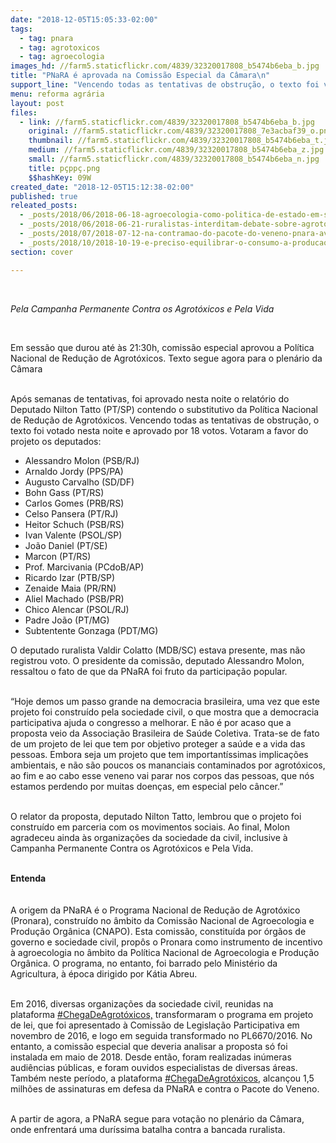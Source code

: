 ```yaml
---
date: "2018-12-05T15:05:33-02:00"
tags:
  - tag: pnara
  - tag: agrotoxicos
  - tag: agroecologia
images_hd: //farm5.staticflickr.com/4839/32320017808_b5474b6eba_b.jpg
title: "PNaRA é aprovada na Comissão Especial da Câmara\n"
support_line: "Vencendo todas as tentativas de obstrução, o texto foi votado nesta noite e aprovado por 18 votos"
menu: reforma agrária
layout: post
files:
  - link: //farm5.staticflickr.com/4839/32320017808_b5474b6eba_b.jpg
    original: //farm5.staticflickr.com/4839/32320017808_7e3acbaf39_o.png
    thumbnail: //farm5.staticflickr.com/4839/32320017808_b5474b6eba_t.jpg
    medium: //farm5.staticflickr.com/4839/32320017808_b5474b6eba_z.jpg
    small: //farm5.staticflickr.com/4839/32320017808_b5474b6eba_n.jpg
    title: pçppç.png
    $$hashKey: 09W
created_date: "2018-12-05T15:12:38-02:00"
published: true
releated_posts:
  - _posts/2018/06/2018-06-18-agroecologia-como-politica-de-estado-em-sergipe.md
  - _posts/2018/06/2018-06-21-ruralistas-interditam-debate-sobre-agrotoxicos-na-camara.md
  - _posts/2018/07/2018-07-12-na-contramao-do-pacote-do-veneno-pnara-avanca-na-camara.md
  - _posts/2018/10/2018-10-19-e-preciso-equilibrar-o-consumo-a-producao-e-a-relacao-com-a-natureza-explica-dirigente-do-mst.md
section: cover

---
```

<p>&nbsp;</p>

<p><em>Pela Campanha Permanente Contra os Agrot&oacute;xicos e Pela Vida&nbsp;</em></p>

<p>&nbsp;</p>

<p>Em sess&atilde;o que durou at&eacute; &agrave;s 21:30h, comiss&atilde;o especial aprovou a Pol&iacute;tica Nacional de Redu&ccedil;&atilde;o de Agrot&oacute;xicos. Texto segue agora para o plen&aacute;rio da C&acirc;mara</p>

<p><br />
Ap&oacute;s semanas de tentativas, foi aprovado nesta noite o relat&oacute;rio do Deputado Nilton Tatto (PT/SP) contendo o substitutivo da Pol&iacute;tica Nacional de Redu&ccedil;&atilde;o de Agrot&oacute;xicos.&nbsp;Vencendo todas as tentativas de obstru&ccedil;&atilde;o, o texto foi votado nesta noite e aprovado por 18 votos. Votaram a favor do projeto os deputados:</p>

<ul>
	<li>Alessandro Molon (PSB/RJ)</li>
	<li>Arnaldo Jordy (PPS/PA)</li>
	<li>Augusto Carvalho (SD/DF)</li>
	<li>Bohn Gass (PT/RS)</li>
	<li>Carlos Gomes (PRB/RS)</li>
	<li>Celso Pansera (PT/RJ)</li>
	<li>Heitor Schuch (PSB/RS)</li>
	<li>Ivan Valente (PSOL/SP)</li>
	<li>Jo&atilde;o Daniel (PT/SE)</li>
	<li>Marcon (PT/RS)</li>
	<li>Prof. Marcivania (PCdoB/AP)</li>
	<li>Ricardo Izar (PTB/SP)</li>
	<li>Zenaide Maia (PR/RN)</li>
	<li>Aliel Machado (PSB/PR)</li>
	<li>Chico Alencar (PSOL/RJ)</li>
	<li>Padre Jo&atilde;o (PT/MG)</li>
	<li>Subtentente Gonzaga (PDT/MG)</li>
</ul>

<p>O deputado ruralista Valdir Colatto (MDB/SC) estava presente, mas n&atilde;o registrou voto. O presidente da comiss&atilde;o, deputado Alessandro Molon, ressaltou o fato de que da PNaRA foi fruto da participa&ccedil;&atilde;o popular.</p>

<p><br />
&ldquo;Hoje demos um passo grande na democracia brasileira, uma vez que este projeto foi constru&iacute;do pela sociedade civil, o que mostra que a democracia participativa ajuda o congresso a melhorar. E n&atilde;o &eacute; por acaso que a proposta veio da Associa&ccedil;&atilde;o Brasileira de Sa&uacute;de Coletiva. Trata-se de fato de um projeto de lei que tem por objetivo proteger a sa&uacute;de e a vida das pessoas. Embora seja um projeto que tem important&iacute;ssimas implica&ccedil;&otilde;es ambientais, e n&atilde;o s&atilde;o poucos os mananciais contaminados por agrot&oacute;xicos, ao fim e ao cabo esse veneno vai parar nos corpos das pessoas, que n&oacute;s estamos perdendo por muitas doen&ccedil;as, em especial pelo c&acirc;ncer.&rdquo;</p>

<p><br />
O relator da proposta, deputado Nilton Tatto, lembrou que o projeto foi constru&iacute;do em parceria com os movimentos sociais. Ao final, Molon agradeceu ainda &agrave;s organiza&ccedil;&otilde;es da sociedade da civil, inclusive &agrave; Campanha Permanente Contra os Agrot&oacute;xicos e Pela Vida.</p>

<p><br />
<strong>Entenda</strong><br />
<br />
<br />
A origem da PNaRA &eacute; o Programa Nacional de Redu&ccedil;&atilde;o de Agrot&oacute;xico (Pronara), constru&iacute;do no &acirc;mbito da Comiss&atilde;o Nacional de Agroecologia e Produ&ccedil;&atilde;o Org&acirc;nica (CNAPO). Esta comiss&atilde;o, constitu&iacute;da por &oacute;rg&atilde;os de governo e sociedade civil, prop&ocirc;s o Pronara como instrumento de incentivo &agrave; agroecologia no &acirc;mbito da Pol&iacute;tica Nacional de Agroecologia e Produ&ccedil;&atilde;o Org&acirc;nica. O programa, no entanto, foi barrado pelo Minist&eacute;rio da Agricultura, &agrave; &eacute;poca dirigido por K&aacute;tia Abreu.</p>

<p><br />
Em 2016, diversas organiza&ccedil;&otilde;es da sociedade civil, reunidas na plataforma&nbsp;<a href="http://chegadeagrotoxicos.org.br/" rel="nofollow" target="_blank">#ChegaDeAgrot&oacute;xicos,</a>&nbsp;transformaram o programa em projeto de lei, que foi apresentado &agrave; Comiss&atilde;o de Legisla&ccedil;&atilde;o Participativa em novembro de 2016, e logo em seguida transformado no PL6670/2016. No entanto, a comiss&atilde;o especial que deveria analisar a proposta s&oacute; foi instalada em maio de 2018. Desde ent&atilde;o, foram realizadas in&uacute;meras audi&ecirc;ncias p&uacute;blicas, e foram ouvidos especialistas de diversas &aacute;reas. Tamb&eacute;m neste per&iacute;odo, a plataforma&nbsp;<a href="http://chegadeagrotoxicos.org.br/" rel="nofollow" target="_blank">#ChegaDeAgrot&oacute;xicos,</a>&nbsp;alcan&ccedil;ou 1,5 milh&otilde;es de assinaturas em defesa da PNaRA e contra o Pacote do Veneno.</p>

<p><br />
A partir de agora, a PNaRA segue para vota&ccedil;&atilde;o no plen&aacute;rio da C&acirc;mara, onde enfrentar&aacute; uma dur&iacute;ssima batalha contra a bancada ruralista.</p>
